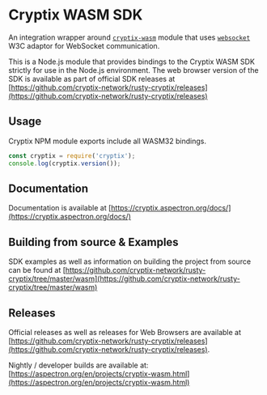 # Cryptix WASM SDK

An integration wrapper around [`cryptix-wasm`](https://www.npmjs.com/package/cryptix-wasm) module that uses [`websocket`](https://www.npmjs.com/package/websocket) W3C adaptor for WebSocket communication.

This is a Node.js module that provides bindings to the Cryptix WASM SDK strictly for use in the Node.js environment. The web browser version of the SDK is available as part of official SDK releases at [https://github.com/cryptix-network/rusty-cryptix/releases](https://github.com/cryptix-network/rusty-cryptix/releases)

## Usage

Cryptix NPM module exports include all WASM32 bindings.
```javascript
const cryptix = require('cryptix');
console.log(cryptix.version());
```

## Documentation

Documentation is available at [https://cryptix.aspectron.org/docs/](https://cryptix.aspectron.org/docs/)


## Building from source & Examples

SDK examples as well as information on building the project from source can be found at [https://github.com/cryptix-network/rusty-cryptix/tree/master/wasm](https://github.com/cryptix-network/rusty-cryptix/tree/master/wasm)

## Releases

Official releases as well as releases for Web Browsers are available at [https://github.com/cryptix-network/rusty-cryptix/releases](https://github.com/cryptix-network/rusty-cryptix/releases).

Nightly / developer builds are available at: [https://aspectron.org/en/projects/cryptix-wasm.html](https://aspectron.org/en/projects/cryptix-wasm.html)


